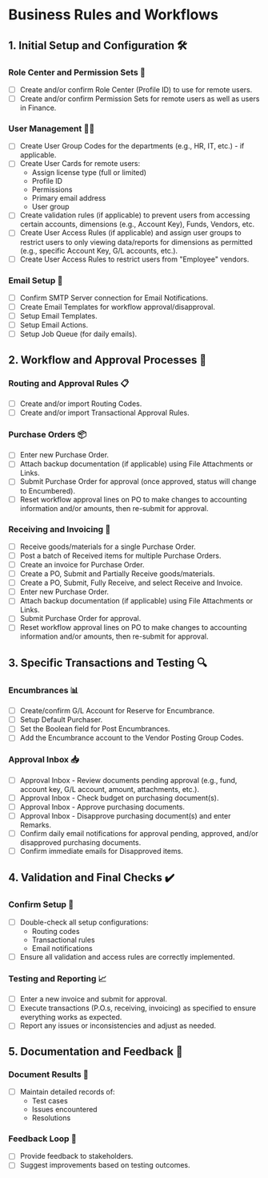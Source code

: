 # Business Rules and Workflows

## 1. Initial Setup and Configuration 🛠️

### Role Center and Permission Sets 🔧

- [ ] Create and/or confirm Role Center (Profile ID) to use for remote users.
- [ ] Create and/or confirm Permission Sets for remote users as well as users in Finance.

### User Management 🧑‍💼

- [ ] Create User Group Codes for the departments (e.g., HR, IT, etc.) - if applicable.
- [ ] Create User Cards for remote users:
  - Assign license type (full or limited)
  - Profile ID
  - Permissions
  - Primary email address
  - User group
- [ ] Create validation rules (if applicable) to prevent users from accessing certain accounts, dimensions (e.g., Account Key), Funds, Vendors, etc.
- [ ] Create User Access Rules (if applicable) and assign user groups to restrict users to only viewing data/reports for dimensions as permitted (e.g., specific Account Key, G/L accounts, etc.).
- [ ] Create User Access Rules to restrict users from "Employee" vendors.

### Email Setup 📧

- [ ] Confirm SMTP Server connection for Email Notifications.
- [ ] Create Email Templates for workflow approval/disapproval.
- [ ] Setup Email Templates.
- [ ] Setup Email Actions.
- [ ] Setup Job Queue (for daily emails).

## 2. Workflow and Approval Processes 🔄

### Routing and Approval Rules 📋

- [ ] Create and/or import Routing Codes.
- [ ] Create and/or import Transactional Approval Rules.

### Purchase Orders 📦

- [ ] Enter new Purchase Order.
- [ ] Attach backup documentation (if applicable) using File Attachments or Links.
- [ ] Submit Purchase Order for approval (once approved, status will change to Encumbered).
- [ ] Reset workflow approval lines on PO to make changes to accounting information and/or amounts, then re-submit for approval.

### Receiving and Invoicing 🧾

- [ ] Receive goods/materials for a single Purchase Order.
- [ ] Post a batch of Received items for multiple Purchase Orders.
- [ ] Create an invoice for Purchase Order.
- [ ] Create a PO, Submit and Partially Receive goods/materials.
- [ ] Create a PO, Submit, Fully Receive, and select Receive and Invoice.
- [ ] Enter new Purchase Order.
- [ ] Attach backup documentation (if applicable) using File Attachments or Links.
- [ ] Submit Purchase Order for approval.
- [ ] Reset workflow approval lines on PO to make changes to accounting information and/or amounts, then re-submit for approval.

## 3. Specific Transactions and Testing 🔍

### Encumbrances 📊

- [ ] Create/confirm G/L Account for Reserve for Encumbrance.
- [ ] Setup Default Purchaser.
- [ ] Set the Boolean field for Post Encumbrances.
- [ ] Add the Encumbrance account to the Vendor Posting Group Codes.

### Approval Inbox 📥

- [ ] Approval Inbox - Review documents pending approval (e.g., fund, account key, G/L account, amount, attachments, etc.).
- [ ] Approval Inbox - Check budget on purchasing document(s).
- [ ] Approval Inbox - Approve purchasing documents.
- [ ] Approval Inbox - Disapprove purchasing document(s) and enter Remarks.
- [ ] Confirm daily email notifications for approval pending, approved, and/or disapproved purchasing documents.
- [ ] Confirm immediate emails for Disapproved items.

## 4. Validation and Final Checks ✔️

### Confirm Setup 🔎

- [ ] Double-check all setup configurations:
  - Routing codes
  - Transactional rules
  - Email notifications
- [ ] Ensure all validation and access rules are correctly implemented.

### Testing and Reporting 📈

- [ ] Enter a new invoice and submit for approval.
- [ ] Execute transactions (P.O.s, receiving, invoicing) as specified to ensure everything works as expected.
- [ ] Report any issues or inconsistencies and adjust as needed.

## 5. Documentation and Feedback 📑

### Document Results 📝

- [ ] Maintain detailed records of:
  - Test cases
  - Issues encountered
  - Resolutions

### Feedback Loop 🔄

- [ ] Provide feedback to stakeholders.
- [ ] Suggest improvements based on testing outcomes.

